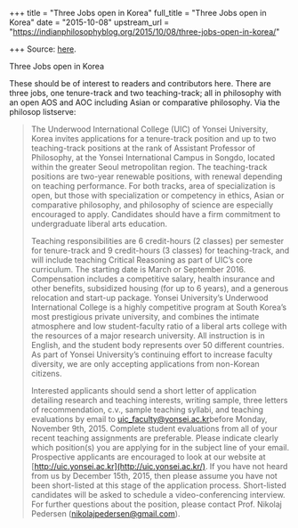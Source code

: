 +++
title = "Three Jobs open in Korea"
full_title = "Three Jobs open in Korea"
date = "2015-10-08"
upstream_url = "https://indianphilosophyblog.org/2015/10/08/three-jobs-open-in-korea/"

+++
Source: [here](https://indianphilosophyblog.org/2015/10/08/three-jobs-open-in-korea/).

Three Jobs open in Korea



These should be of interest to readers and contributors here. There are
three jobs, one tenure-track and two teaching-track; all in philosophy
with an open AOS and AOC including Asian or comparative philosophy. Via
the philosop listserve:

> 
>
> The Underwood International College (UIC) of Yonsei University, Korea
> invites applications for a tenure-track position and up to two
> teaching-track positions at the rank of Assistant Professor of
> Philosophy, at the Yonsei International Campus in Songdo, located
> within the greater Seoul metropolitan region. The teaching-track
> positions are two-year renewable positions, with renewal depending on
> teaching performance. For both tracks, area of specialization is open,
> but those with specialization or competency in ethics, Asian or
> comparative philosophy, and philosophy of science are especially
> encouraged to apply. Candidates should have a firm commitment to
> undergraduate liberal arts education.
>
> 
>
> 
>
> 
>
> 
>
> 
>
> Teaching responsibilities are 6 credit-hours (2 classes) per semester
> for tenure-track and 9 credit-hours (3 classes) for teaching-track,
> and will include teaching Critical Reasoning as part of UIC’s core
> curriculum. The starting date is March or September 2016. Compensation
> includes a competitive salary, health insurance and other benefits,
> subsidized housing (for up to 6 years), and a generous relocation and
> start-up package. Yonsei University’s Underwood International College
> is a highly competitive program at South Korea’s most prestigious
> private university, and combines the intimate atmosphere and low
> student-faculty ratio of a liberal arts college with the resources of
> a major research university. All instruction is in English, and the
> student body represents over 50 different countries. As part of Yonsei
> University’s continuing effort to increase faculty diversity, we are
> only accepting applications from non-Korean citizens.
>
> 
>
> 
>
> 
>
> 
>
> 
>
> Interested applicants should send a short letter of application
> detailing research and teaching interests, writing sample, three
> letters of recommendation, c.v., sample teaching syllabi, and teaching
> evaluations by email to <uic_faculty@yonsei.ac.kr>before Monday,
> November 9th, 2015. Complete student evaluations from all of your
> recent teaching assignments are preferable. Please indicate clearly
> which position(s) you are applying for in the subject line of your
> email. Prospective applicants are encouraged to look at our website at
> [http://uic.yonsei.ac.kr](http://uic.yonsei.ac.kr/). If you have not
> heard from us by December 15th, 2015, then please assume you have not
> been short-listed at this stage of the application process.
> Short-listed candidates will be asked to schedule a video-conferencing
> interview. For further questions about the position, please contact
> Prof. Nikolaj Pedersen (<nikolajpedersen@gmail.com>).
>
> 
